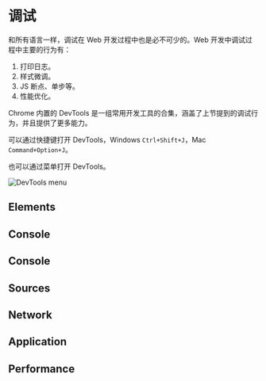 # 调试

和所有语言一样，调试在 Web 开发过程中也是必不可少的。Web 开发中调试过程中主要的行为有：

1. 打印日志。
1. 样式微调。
1. JS 断点、单步等。
1. 性能优化。

Chrome 内置的 DevTools 是一组常用开发工具的合集，涵盖了上节提到的调试行为，并且提供了更多能力。

可以通过快捷键打开 DevTools，Windows `Ctrl+Shift+J`，Mac `Command+Option+J`。

也可以通过菜单打开 DevTools。

![DevTools menu](http://ww1.sinaimg.cn/large/006tNc79ly1g3q5whdkpbj31320u0gus.jpg)

## Elements


## Console


## Console

## Sources

## Network

## Application

## Performance